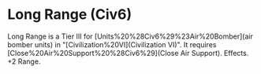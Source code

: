 # Long Range (Civ6)

Long Range is a Tier III for [Units%20%28Civ6%29%23Air%20Bomber](air bomber units) in "[Civilization%20VI](Civilization VI)". It requires [Close%20Air%20Support%20%28Civ6%29](Close Air Support).
Effects.
+2 Range.